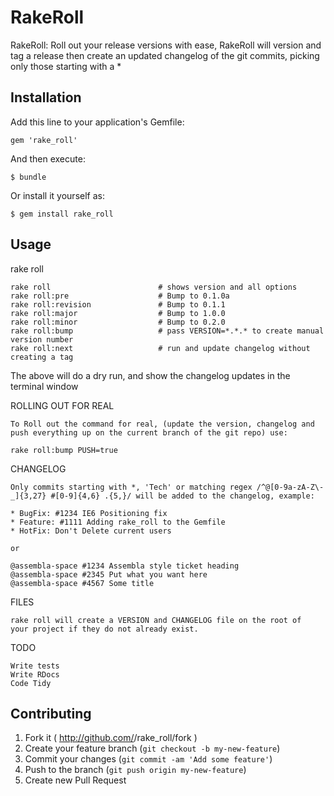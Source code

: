# RakeRoll

  RakeRoll: Roll out your release versions with ease, RakeRoll will version and tag a release then create an updated changelog of the git commits, picking only those starting with a *

## Installation

Add this line to your application's Gemfile:

    gem 'rake_roll'

And then execute:

    $ bundle

Or install it yourself as:

    $ gem install rake_roll

## Usage

  rake roll

    rake roll                        # shows version and all options
    rake roll:pre                    # Bump to 0.1.0a
    rake roll:revision               # Bump to 0.1.1
    rake roll:major                  # Bump to 1.0.0
    rake roll:minor                  # Bump to 0.2.0
    rake roll:bump                   # pass VERSION=*.*.* to create manual version number
    rake roll:next                   # run and update changelog without creating a tag

  The above will do a dry run, and show the changelog updates in the
  terminal window

  ROLLING OUT FOR REAL

    To Roll out the command for real, (update the version, changelog and
    push everything up on the current branch of the git repo) use:

    rake roll:bump PUSH=true

  CHANGELOG

    Only commits starting with *, 'Tech' or matching regex /^@[0-9a-zA-Z\-_]{3,27} #[0-9]{4,6} .{5,}/ will be added to the changelog, example:

    * BugFix: #1234 IE6 Positioning fix
    * Feature: #1111 Adding rake_roll to the Gemfile
    * HotFix: Don't Delete current users

    or

    @assembla-space #1234 Assembla style ticket heading
    @assembla-space #2345 Put what you want here
    @assembla-space #4567 Some title

  FILES

    rake roll will create a VERSION and CHANGELOG file on the root of
    your project if they do not already exist.

  TODO

    Write tests
    Write RDocs
    Code Tidy

## Contributing

1. Fork it ( http://github.com/<my-github-username>/rake_roll/fork )
2. Create your feature branch (`git checkout -b my-new-feature`)
3. Commit your changes (`git commit -am 'Add some feature'`)
4. Push to the branch (`git push origin my-new-feature`)
5. Create new Pull Request
